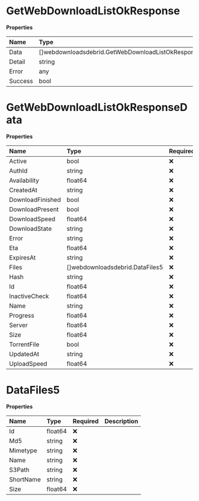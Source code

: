 # GetWebDownloadListOkResponse

**Properties**

| Name    | Type                                                  | Required | Description |
| :------ | :---------------------------------------------------- | :------- | :---------- |
| Data    | []webdownloadsdebrid.GetWebDownloadListOkResponseData | ❌       |             |
| Detail  | string                                                | ❌       |             |
| Error   | any                                                   | ❌       |             |
| Success | bool                                                  | ❌       |             |

# GetWebDownloadListOkResponseData

**Properties**

| Name             | Type                            | Required | Description |
| :--------------- | :------------------------------ | :------- | :---------- |
| Active           | bool                            | ❌       |             |
| AuthId           | string                          | ❌       |             |
| Availability     | float64                         | ❌       |             |
| CreatedAt        | string                          | ❌       |             |
| DownloadFinished | bool                            | ❌       |             |
| DownloadPresent  | bool                            | ❌       |             |
| DownloadSpeed    | float64                         | ❌       |             |
| DownloadState    | string                          | ❌       |             |
| Error            | string                          | ❌       |             |
| Eta              | float64                         | ❌       |             |
| ExpiresAt        | string                          | ❌       |             |
| Files            | []webdownloadsdebrid.DataFiles5 | ❌       |             |
| Hash             | string                          | ❌       |             |
| Id               | float64                         | ❌       |             |
| InactiveCheck    | float64                         | ❌       |             |
| Name             | string                          | ❌       |             |
| Progress         | float64                         | ❌       |             |
| Server           | float64                         | ❌       |             |
| Size             | float64                         | ❌       |             |
| TorrentFile      | bool                            | ❌       |             |
| UpdatedAt        | string                          | ❌       |             |
| UploadSpeed      | float64                         | ❌       |             |

# DataFiles5

**Properties**

| Name      | Type    | Required | Description |
| :-------- | :------ | :------- | :---------- |
| Id        | float64 | ❌       |             |
| Md5       | string  | ❌       |             |
| Mimetype  | string  | ❌       |             |
| Name      | string  | ❌       |             |
| S3Path    | string  | ❌       |             |
| ShortName | string  | ❌       |             |
| Size      | float64 | ❌       |             |
